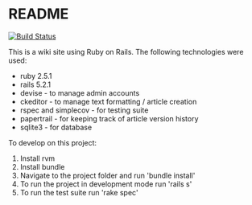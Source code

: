 # README
[![Build Status](https://travis-ci.org/dkwagner/equipo-wiki.svg?branch=master)](https://travis-ci.org/dkwagner/equipo-wiki)

This is a wiki site using Ruby on Rails. The following technologies were used:
* ruby 2.5.1
* rails 5.2.1
* devise - to manage admin accounts
* ckeditor - to manage text formatting / article creation
* rspec and simplecov - for testing suite
* papertrail - for keeping track of article version history
* sqlite3 - for database

To develop on this project:
1. Install rvm
2. Install bundle
3. Navigate to the project folder and run 'bundle install'
4. To run the project in development mode run 'rails s'
5. To run the test suite run 'rake spec'